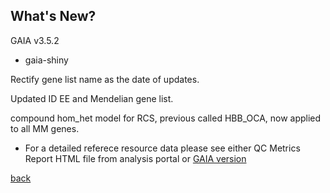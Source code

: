 ## What's New?

GAIA v3.5.2

* gaia-shiny

Rectify gene list name as the date of updates.

Updated ID EE and Mendelian gene list.

compound hom_het model for RCS, previous called HBB_OCA, now applied to all MM genes.

* For a detailed referece resource data please see either QC Metrics Report HTML file from analysis portal or [GAIA version](./another-page_3.5.1_GAIA_version.html)

[back](./)

